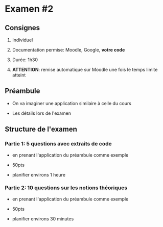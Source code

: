 # Examen #2

## Consignes

1. Individuel

1. Documentation permise: Moodle, Google, **votre code**

1. Durée: 1h30

1. **ATTENTION**: remise automatique sur Moodle une fois le temps limite atteint

## Préambule

* On va imaginer une application similaire à celle du cours

* Les détails lors de l'examen

## Structure de l'examen


### Partie 1: 5 questions avec extraits de code

* en prenant l'application du préambule comme exemple

* 50pts

* planifier environs 1 heure

### Partie 2: 10 questions sur les notions théoriques

* en prenant l'application du préambule comme exemple

* 50pts

* planifier environs 30 minutes


<div style="background-color:white;margin-bottom:400px;">
</div>

